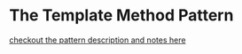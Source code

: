 # The Template Method Pattern
[checkout the pattern description and notes here](https://github.com/JoanaMota/DesignPatterns/wiki/The-Template-Method-Pattern)
